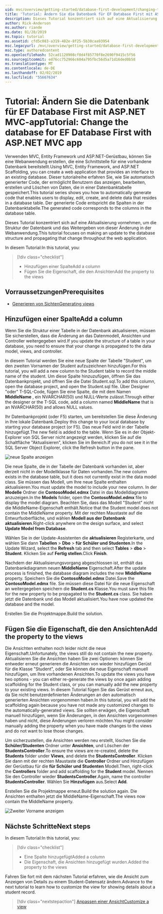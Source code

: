 ```yaml
---
uid: mvc/overview/getting-started/database-first-development/changing-the-database
title: 'Tutorial: Ändern Sie die Datenbank für EF Database First mit ASP.NET MVC-app'
description: Dieses Tutorial konzentriert sich auf eine Aktualisierung vornehmen, um die Struktur der Datenbank und das Weitergeben von dieser Änderung in der Webanwendung.
author: Rick-Anderson
ms.author: riande
ms.date: 01/28/2019
ms.topic: tutorial
ms.assetid: cfd5c083-a319-482e-8f25-5b38caa93954
msc.legacyurl: /mvc/overview/getting-started/database-first-development/changing-the-database
msc.type: authoredcontent
ms.openlocfilehash: 52cad1120908cf0d4f85770f8e2690f9415c5f56
ms.sourcegitcommit: ed76cc752966c604a795fbc56d5a71d16ded0b58
ms.translationtype: MT
ms.contentlocale: de-DE
ms.lasthandoff: 02/02/2019
ms.locfileid: "55667634"
---
```

# <a name="tutorial-change-the-database-for-ef-database-first-with-aspnet-mvc-app"></a><span data-ttu-id="4ccb3-103">Tutorial: Ändern Sie die Datenbank für EF Database First mit ASP.NET MVC-app</span><span class="sxs-lookup"><span data-stu-id="4ccb3-103">Tutorial: Change the database for EF Database First with ASP.NET MVC app</span></span>

<span data-ttu-id="4ccb3-104">Verwenden MVC, Entity Framework und ASP.NET-Gerüstbau, können Sie eine Webanwendung erstellen, die eine Schnittstelle für eine vorhandene Datenbank bereitstellt.</span><span class="sxs-lookup"><span data-stu-id="4ccb3-104">Using MVC, Entity Framework, and ASP.NET Scaffolding, you can create a web application that provides an interface to an existing database.</span></span> <span data-ttu-id="4ccb3-105">Dieser tutorialreihe erfahren Sie, wie Sie automatisch generierter Code, der ermöglicht Benutzern das anzeigen, bearbeiten, erstellen und Löschen von Daten, die in einer Datenbanktabelle gespeichert.</span><span class="sxs-lookup"><span data-stu-id="4ccb3-105">This tutorial series shows you how to automatically generate code that enables users to display, edit, create, and delete data that resides in a database table.</span></span> <span data-ttu-id="4ccb3-106">Der generierte Code entspricht die Spalten in der Datenbanktabelle.</span><span class="sxs-lookup"><span data-stu-id="4ccb3-106">The generated code corresponds to the columns in the database table.</span></span>

<span data-ttu-id="4ccb3-107">Dieses Tutorial konzentriert sich auf eine Aktualisierung vornehmen, um die Struktur der Datenbank und das Weitergeben von dieser Änderung in der Webanwendung.</span><span class="sxs-lookup"><span data-stu-id="4ccb3-107">This tutorial focuses on making an update to the database structure and propagating that change throughout the web application.</span></span>

<span data-ttu-id="4ccb3-108">In diesem Tutorial:</span><span class="sxs-lookup"><span data-stu-id="4ccb3-108">In this tutorial, you:</span></span>

> [!div class="checklist"]
> * <span data-ttu-id="4ccb3-109">Hinzufügen einer Spalte</span><span class="sxs-lookup"><span data-stu-id="4ccb3-109">Add a column</span></span>
> * <span data-ttu-id="4ccb3-110">Fügen Sie die Eigenschaft, die den Ansichten</span><span class="sxs-lookup"><span data-stu-id="4ccb3-110">Add the property to the views</span></span>

## <a name="prerequisites"></a><span data-ttu-id="4ccb3-111">Vorraussetzungen</span><span class="sxs-lookup"><span data-stu-id="4ccb3-111">Prerequisites</span></span>

* [<span data-ttu-id="4ccb3-112">Generieren von Sichten</span><span class="sxs-lookup"><span data-stu-id="4ccb3-112">Generating views</span></span>](generating-views.md)

## <a name="add-a-column"></a><span data-ttu-id="4ccb3-113">Hinzufügen einer Spalte</span><span class="sxs-lookup"><span data-stu-id="4ccb3-113">Add a column</span></span>

<span data-ttu-id="4ccb3-114">Wenn Sie die Struktur einer Tabelle in der Datenbank aktualisieren, müssen Sie sicherstellen, dass die Änderung an das Datenmodell, Ansichten und Controller weitergegeben wird.</span><span class="sxs-lookup"><span data-stu-id="4ccb3-114">If you update the structure of a table in your database, you need to ensure that your change is propagated to the data model, views, and controller.</span></span>

<span data-ttu-id="4ccb3-115">In diesem Tutorial werden Sie eine neue Spalte der Tabelle "Student", um den zweiten Vornamen der Student aufzuzeichnen hinzufügen.</span><span class="sxs-lookup"><span data-stu-id="4ccb3-115">For this tutorial, you will add a new column to the Student table to record the middle name of the student.</span></span> <span data-ttu-id="4ccb3-116">Um diese Spalte hinzuzufügen, öffnen Sie das Datenbankprojekt, und öffnen Sie die Datei Student.sql.</span><span class="sxs-lookup"><span data-stu-id="4ccb3-116">To add this column, open the database project, and open the Student.sql file.</span></span> <span data-ttu-id="4ccb3-117">Über Designer "oder" T-SQL-Code, fügen Sie eine Spalte, die mit dem Namen **MiddleName** , ein NVARCHAR(50) und NULL-Werte zulässt.</span><span class="sxs-lookup"><span data-stu-id="4ccb3-117">Through either the designer or the T-SQL code, add a column named **MiddleName** that is an NVARCHAR(50) and allows NULL values.</span></span>

<span data-ttu-id="4ccb3-118">Ihr Datenbankprojekt (oder F5) starten, um bereitstellen Sie diese Änderung in Ihre lokale Datenbank.</span><span class="sxs-lookup"><span data-stu-id="4ccb3-118">Deploy this change to your local database by starting your database project (or F5).</span></span> <span data-ttu-id="4ccb3-119">Das neue Feld wird in der Tabelle hinzugefügt.</span><span class="sxs-lookup"><span data-stu-id="4ccb3-119">The new field is added to the table.</span></span> <span data-ttu-id="4ccb3-120">Wenn Sie es in der Objekt-Explorer von SQL Server nicht angezeigt werden, klicken Sie auf die Schaltfläche "Aktualisieren", klicken Sie im Bereich.</span><span class="sxs-lookup"><span data-stu-id="4ccb3-120">If you do not see it in the SQL Server Object Explorer, click the Refresh button in the pane.</span></span>

![neue Spalte anzeigen](changing-the-database/_static/image2.png)

<span data-ttu-id="4ccb3-122">Die neue Spalte, die in der Tabelle der Datenbank vorhanden ist, aber derzeit nicht in der Modellklasse für Daten vorhanden.</span><span class="sxs-lookup"><span data-stu-id="4ccb3-122">The new column exists in the database table, but it does not currently exist in the data model class.</span></span> <span data-ttu-id="4ccb3-123">Sie müssen das Modell, um Ihre neue Spalte enthalten aktualisieren.</span><span class="sxs-lookup"><span data-stu-id="4ccb3-123">You must update the model to include your new column.</span></span> <span data-ttu-id="4ccb3-124">In der **Modelle** Ordner die **ContosoModel.edmx** Datei in das Modelldiagramm anzuzeigen.</span><span class="sxs-lookup"><span data-stu-id="4ccb3-124">In the **Models** folder, open the **ContosoModel.edmx** file to display the model diagram.</span></span> <span data-ttu-id="4ccb3-125">Beachten Sie, dass das Modell "Student" nicht die MiddleName-Eigenschaft enthält.</span><span class="sxs-lookup"><span data-stu-id="4ccb3-125">Notice that the Student model does not contain the MiddleName property.</span></span> <span data-ttu-id="4ccb3-126">Mit der rechten Maustaste auf die Entwurfsoberfläche, und wählen **Modell aus der Datenbank aktualisieren**.</span><span class="sxs-lookup"><span data-stu-id="4ccb3-126">Right-click anywhere on the design surface, and select **Update Model from Database**.</span></span>

<span data-ttu-id="4ccb3-127">Wählen Sie in der Update-Assistenten die **aktualisieren** Registerkarte, und wählen Sie dann **Tabellen** > **Dbo** > **für Schüler und Studenten**.</span><span class="sxs-lookup"><span data-stu-id="4ccb3-127">In the Update Wizard, select the **Refresh** tab and then select **Tables** > **dbo** > **Student**.</span></span> <span data-ttu-id="4ccb3-128">Klicken Sie auf **Fertig stellen**.</span><span class="sxs-lookup"><span data-stu-id="4ccb3-128">Click **Finish**.</span></span>

<span data-ttu-id="4ccb3-129">Nachdem der Aktualisierungsvorgang abgeschlossen ist, enthält das Datenbankdiagramm neuen **MiddleName** Eigenschaft.</span><span class="sxs-lookup"><span data-stu-id="4ccb3-129">After the update process is finished, the database diagram includes the new **MiddleName** property.</span></span> <span data-ttu-id="4ccb3-130">Speichern Sie die **ContosoModel.edmx** Datei.</span><span class="sxs-lookup"><span data-stu-id="4ccb3-130">Save the **ContosoModel.edmx** file.</span></span> <span data-ttu-id="4ccb3-131">Sie müssen diese Datei für die neue Eigenschaft an weitergegeben speichern die **Student.cs** Klasse.</span><span class="sxs-lookup"><span data-stu-id="4ccb3-131">You must save this file for the new property to be propagated to the **Student.cs** class.</span></span> <span data-ttu-id="4ccb3-132">Sie haben jetzt die Datenbank und das Modell aktualisiert.</span><span class="sxs-lookup"><span data-stu-id="4ccb3-132">You have now updated the database and the model.</span></span>

<span data-ttu-id="4ccb3-133">Erstellen Sie die Projektmappe.</span><span class="sxs-lookup"><span data-stu-id="4ccb3-133">Build the solution.</span></span>

## <a name="add-the-property-to-the-views"></a><span data-ttu-id="4ccb3-134">Fügen Sie die Eigenschaft, die den Ansichten</span><span class="sxs-lookup"><span data-stu-id="4ccb3-134">Add the property to the views</span></span>

<span data-ttu-id="4ccb3-135">Die Ansichten enthalten noch leider nicht die neue Eigenschaft.</span><span class="sxs-lookup"><span data-stu-id="4ccb3-135">Unfortunately, the views still do not contain the new property.</span></span> <span data-ttu-id="4ccb3-136">Aktualisieren Sie die Ansichten haben Sie zwei Optionen: können Sie entweder erneut generieren die Ansichten von wieder hinzufügen Gerüst für die Klasse "Student", oder Sie können die neue Eigenschaft manuell hinzufügen, um Ihre vorhandenen Ansichten.</span><span class="sxs-lookup"><span data-stu-id="4ccb3-136">To update the views you have two options - you can either re-generate the views by once again adding scaffolding for the Student class, or you can manually add the new property to your existing views.</span></span> <span data-ttu-id="4ccb3-137">In diesem Tutorial fügen Sie das Gerüst erneut aus, da Sie nicht benutzerdefinierten Änderungen an den automatisch generierten Ansichten vorgenommen haben.</span><span class="sxs-lookup"><span data-stu-id="4ccb3-137">In this tutorial, you will add the scaffolding again because you have not made any customized changes to the automatically-generated views.</span></span> <span data-ttu-id="4ccb3-138">Sie sollten erwägen, die Eigenschaft manuell hinzufügen, wenn Sie Änderungen, in den Ansichten vorgenommen haben und nicht, diese Änderungen verloren möchten.</span><span class="sxs-lookup"><span data-stu-id="4ccb3-138">You might consider manually adding the property when you have made changes to the views and do not want to lose those changes.</span></span>

<span data-ttu-id="4ccb3-139">Um sicherzustellen, die Ansichten werden neu erstellt, löschen Sie die **Schüler/Studenten** Ordner unter **Ansichten**, und Löschen der **StudentsController**.</span><span class="sxs-lookup"><span data-stu-id="4ccb3-139">To ensure the views are re-created, delete the **Students** folder under **Views**, and delete the **StudentsController**.</span></span> <span data-ttu-id="4ccb3-140">Klicken Sie dann mit der rechten Maustaste die **Controller** Ordner und Hinzufügen der Gerüstbau für die **für Schüler und Studenten** Modell.</span><span class="sxs-lookup"><span data-stu-id="4ccb3-140">Then, right-click the **Controllers** folder and add scaffolding for the **Student** model.</span></span> <span data-ttu-id="4ccb3-141">Nennen Sie den Controller wieder **StudentsController**.</span><span class="sxs-lookup"><span data-stu-id="4ccb3-141">Again, name the controller **StudentsController**.</span></span> <span data-ttu-id="4ccb3-142">Wählen Sie **Hinzufügen** aus.</span><span class="sxs-lookup"><span data-stu-id="4ccb3-142">Select **Add**.</span></span>

<span data-ttu-id="4ccb3-143">Erstellen Sie die Projektmappe erneut.</span><span class="sxs-lookup"><span data-stu-id="4ccb3-143">Build the solution again.</span></span> <span data-ttu-id="4ccb3-144">Die Ansichten enthalten jetzt die MiddleName-Eigenschaft.</span><span class="sxs-lookup"><span data-stu-id="4ccb3-144">The views now contain the MiddleName property.</span></span>

![Zweiter Vorname anzeigen](changing-the-database/_static/image5.png)

## <a name="next-steps"></a><span data-ttu-id="4ccb3-146">Nächste Schritte</span><span class="sxs-lookup"><span data-stu-id="4ccb3-146">Next steps</span></span>

<span data-ttu-id="4ccb3-147">In diesem Tutorial:</span><span class="sxs-lookup"><span data-stu-id="4ccb3-147">In this tutorial, you:</span></span>

> [!div class="checklist"]
> * <span data-ttu-id="4ccb3-148">Eine Spalte hinzugefügt</span><span class="sxs-lookup"><span data-stu-id="4ccb3-148">Added a column</span></span>
> * <span data-ttu-id="4ccb3-149">Die Eigenschaft, die Ansichten hinzugefügt wurden.</span><span class="sxs-lookup"><span data-stu-id="4ccb3-149">Added the property to the views</span></span>

<span data-ttu-id="4ccb3-150">Fahren Sie fort mit dem nächsten Tutorial erfahren, wie die Ansicht zum Anzeigen von Details zu einem Student-Datensatz ändern.</span><span class="sxs-lookup"><span data-stu-id="4ccb3-150">Advance to the next tutorial to learn how to customize the view for showing details about a student record.</span></span>
> [!div class="nextstepaction"]
> [<span data-ttu-id="4ccb3-151">Anpassen einer Ansicht</span><span class="sxs-lookup"><span data-stu-id="4ccb3-151">Customize a view</span></span>](customizing-a-view.md)